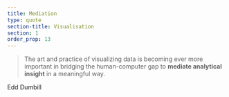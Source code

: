 ```yaml
---
title: Mediation
type: quote
section-title: Visualisation
section: 1
order_prop: 13
---
```

> The art and practice of visualizing data is becoming ever more important 
> in bridging the human-computer gap to **mediate analytical insight** in a 
> meaningful way.

Edd Dumbill

